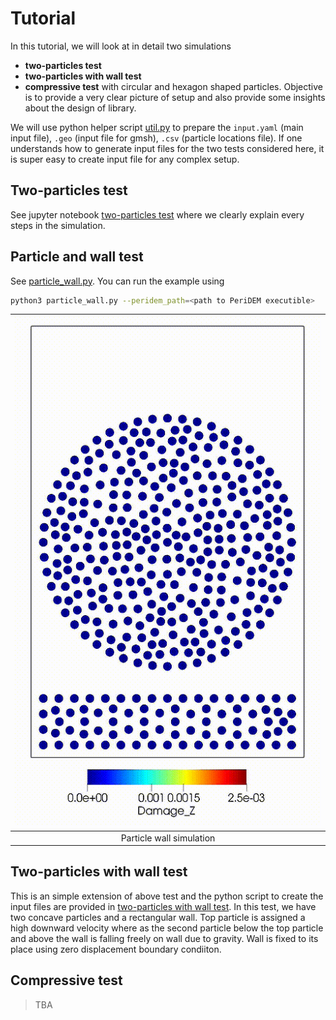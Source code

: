 # Tutorial

In this tutorial, we will look at in detail two simulations
  - **two-particles test** 
  - **two-particles with wall test** 
  - **compressive test** with circular and hexagon shaped particles.
Objective is to provide a very clear picture of setup and also provide some insights about the design of library. 

We will use python helper script [util.py](util.py) to prepare the `input.yaml` (main input file), `.geo` (input file for gmsh), `.csv` (particle locations file). 
If one understands how to generate input files for the two tests considered here, it is super easy to create input file for any complex setup. 

## Two-particles test
See jupyter notebook [two-particles test](two_particles.ipynb) where we clearly explain every steps in the simulation.

## Particle and wall test
See [particle_wall.py](particle_wall.py). You can run the example using
```sh
python3 particle_wall.py --peridem_path=<path to PeriDEM executible>
```

| <img src="assets/particle_wall.gif" width="600"> | 
| :---: | 
| Particle wall simulation | 

## Two-particles with wall test
This is an simple extension of above test and the python script to create the input files are provided in [two-particles with wall test](setup_two_particles_wall.py). 
In this test, we have two concave particles and a rectangular wall. 
Top particle is assigned a high downward velocity where as the second particle below the top particle and above the wall is falling freely on wall due to gravity. 
Wall is fixed to its place using zero displacement boundary condiiton.

## Compressive test
> TBA

